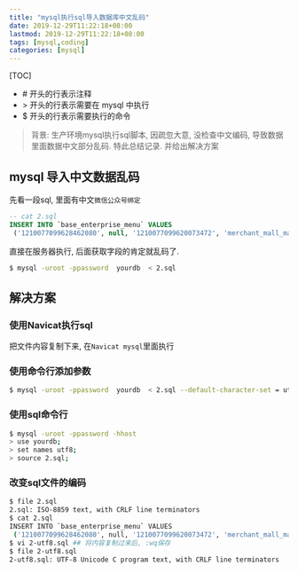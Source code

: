 ```yaml
---
title: "mysql执行sql导入数据库中文乱码"
date: 2019-12-29T11:22:18+08:00
lastmod: 2019-12-29T11:22:18+08:00
tags: [mysql,coding]
categories: [mysql]
---
```

[TOC]

- \# 开头的行表示注释
- \> 开头的行表示需要在 mysql 中执行
- $ 开头的行表示需要执行的命令

> 背景: 生产环境mysql执行sql脚本, 因疏忽大意, 没检查中文编码,
> 导致数据里面数据中文部分乱码. 特此总结记录. 并给出解决方案

## mysql 导入中文数据乱码

先看一段sql, 里面有中文`微信公众号绑定`

```sql
-- cat 2.sql
INSERT INTO `base_enterprise_menu` VALUES
 ('1210077099628462080', null, '1210077099620073472', 'merchant_mall_manager', 'WechatBind', '微信公众号绑定', '', '2-10-3-1', null, '2019-12-26 13:57:17', '1');
```
直接在服务器执行, 后面获取字段的肯定就乱码了.

```bash
$ mysql -uroot -ppassword  yourdb  < 2.sql
```

## 解决方案

### 使用Navicat执行sql
 
把文件内容复制下来, 在`Navicat mysql`里面执行

### 使用命令行添加参数

```bash
$ mysql -uroot -ppassword  yourdb  < 2.sql --default-character-set = utf8
```

### 使用sql命令行

```bash
$ mysql -uroot -ppassword -hhost
> use yourdb;
> set names utf8;
> source 2.sql;
```
### 改变sql文件的编码

```bash
$ file 2.sql 
2.sql: ISO-8859 text, with CRLF line terminators
$ cat 2.sql
INSERT INTO `base_enterprise_menu` VALUES
 ('1210077099628462080', null, '1210077099620073472', 'merchant_mall_manager', 'WechatBind', '微信公众号绑定', '', '2-10-3-1', null, '2019-12-26 13:57:17', '1');
$ vi 2-utf8.sql ## 将内容复制过来后, :wq保存
$ file 2-utf8.sql
2-utf8.sql: UTF-8 Unicode C program text, with CRLF line terminators
```
